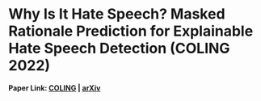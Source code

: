 # Why Is It Hate Speech? Masked Rationale Prediction for Explainable Hate Speech Detection (COLING 2022)
**Paper Link: [COLING](https://aclanthology.org/2022.coling-1.577/)  |  [arXiv](https://arxiv.org/abs/2211.00243)**

